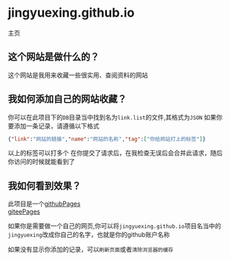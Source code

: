 # jingyuexing.github.io

主页

## 这个网站是做什么的？
  这个网站是我用来收藏一些很实用、查阅资料的网站

## 我如何添加自己的网站收藏？

你可以在此项目下的`DB`目录当中找到名为`link.list`的文件,其格式为`JSON`
如果你要添加一条记录，请遵循以下格式
```json
{"link":"网站的链接","name":"网站的名称","tag":["你给网站打上的标签"]}
```
以上的标签可以打多个
在你提交了请求后，在我检查无误后会合并此请求，随后你访问的时候就能看到了

## 我如何看到效果？

此项目是一个[githubPages](https://pages.github.com/)    
[giteePages](https://jingyuexing.gitee.io/jingyuexing.gitee.io/#!/kind)

如果你是需要做一个自己的网页,你可以将`jingyuexing.github.io`项目名当中的`jingyuexing`改成你自己的名字，也就是你的github账户名称

如果没有显示你添加的记录，可以`刷新页面`或者`清除浏览器的缓存`
